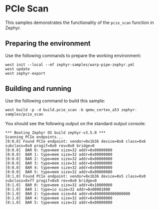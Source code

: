 # PCIe Scan

This samples demonstrates the functionality of the ``pcie_scan`` function in Zephyr.

## Preparing the environment

Use the following commands to prepare the working environment:

<!-- name="pcie-scan-prep" -->
```
west init --local --mf zephyr-samples/warp-pipe-zephyr.yml
west update
west zephyr-export
```

## Building and running

Use the following command to build this sample:

<!-- name="pcie-scan-build" -->
```
west build -p -d build.pcie_scan -b qemu_cortex_a53 zephyr-samples/pcie_scan
```

You should see the following output on the standard output console:
```
*** Booting Zephyr OS build zephyr-v3.5.0 ***
Scanning PCIe endpoints...
[0:0.0] Found PCIe endpoint: vendor=0x1b36 device=0x8 class=0x6 subclass=0x0 progif=0x0 rev=0x0 bridge=0
[0:0.0]  BAR 0: type=mem size=32 addr=0x00000000
[0:0.0]  BAR 1: type=mem size=32 addr=0x00000000
[0:0.0]  BAR 2: type=mem size=32 addr=0x00000000
[0:0.0]  BAR 3: type=mem size=32 addr=0x00000000
[0:0.0]  BAR 4: type=mem size=32 addr=0x00000000
[0:0.0]  BAR 5: type=mem size=32 addr=0x00000000
[0:1.0] Found PCIe endpoint: vendor=0x1b36 device=0x5 class=0x0 subclass=0xff progif=0x0 rev=0x0 bridge=0
[0:1.0]  BAR 0: type=mem size=32 addr=0x10000000
[0:1.0]  BAR 1: type=io size=32 addr=0x00001000
[0:1.0]  BAR 2: type=mem size=64 addr=0x0000008000000000
[0:1.0]  BAR 4: type=mem size=32 addr=0x00000000
[0:1.0]  BAR 5: type=mem size=32 addr=0x00000000
```

